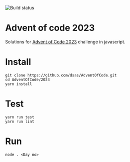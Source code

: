 ![Build status](https://github.com/dsas/AdventOfCode/workflows/2023%20build%20and%20test/badge.svg)
# Advent of code 2023
Solutions for [Advent of Code 2023](https://adventofcode.com/2023) challenge in javascript.


# Install
```
git clone https://github.com/dsas/AdventOfCode.git
cd AdventOfCode/2023
yarn install
```
# Test
```
yarn run test
yarn run lint
```

# Run
```
node . <Day no>
```
